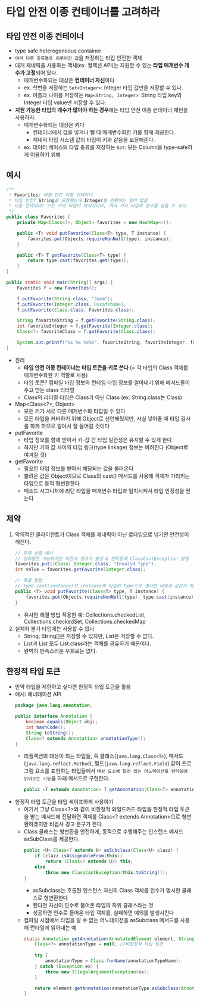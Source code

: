 # 타입 안전 이종 컨테이너를 고려하라

## 타입 안전 이종 컨테이너
- type safe heterogeneous container
- `여러 다른 종류들로 이루어진 값`을 저장하는 타입 안전한 객체
- 대개 제네릭을 사용하는 객체(ex. 컬렉션 API)는 지원할 수 있는 **타입 매개변수 개수가 고정**되어 있다.
    * 매개변수화되는 대상은 **컨테이너 자신**이다
    * ex. 학번을 저장하는 `Set<Integer>`: Integer 타입 값만을 저장할 수 있다.
    * ex. 이름과 나이를 저장하는 `Map<String, Integer>`: String 타입 key와 Integer 타입 value만 저장할 수 있다.
- **지원 가능한 타입의 개수가 많아야 하는 경우**에는 타입 안전 이종 컨테이너 패턴을 사용하자.
    * 매개변수화되는 대상은 **키**다
        + 컨테이너에서 값을 넣거나 뺄 때 매개변수화한 키를 함께 제공한다.
        + 제네릭 타입 시스템 값의 타입이 키와 같음을 보장해준다.
    * ex. 데이터 베이스의 타입 종류를 저장하는 `Set`: 모든 Column을 type-safe하게 이용하기 위해


## 예시
```java
/**
 * Favorites: 타입 안전 이종 컨테이너 
 * 타입 안전? String을 요청했는데 Integer를 반환하는 일이 없음
 * 이종 컨테이너? 모든 키의 타입이 제각각이라, 여러 가지 타입의 원소를 담을 수 있다
 */
public class Favorites {
    private Map<Class<?>, Object> favorites = new HashMap<>();

    public <T> void putFavorite(Class<T> type, T instance) {
        favorites.put(Objects.requireNonNull(type), instance);
    }

    public <T> T getFavorite(Class<T> type) {
        return type.cast(favorites.get(type));
    }
}

public static void main(String[] args) {
    Favorites f = new Favorites();

    f.putFavorite(String.class, "Java");
    f.putFavorite(Integer.class, 0xcafebabe);
    f.putFavorite(Class.class, Favorites.class);

    String favoriteString = f.getFavorite(String.class);
    int favoriteInteger = f.getFavorite(Integer.class);
    Class<?> favoriteClass = f.getFavorite(Class.class);

    System.out.printf("%s %x %s%n", favoriteString, favoriteInteger, favoriteClass.getName());
}
```
- 원리
    * **타입 안전 이종 컨테이너는 타입 토큰을 키로 쓴다** (= 각 타입의 Class 객체를 매개변수화한 키 역할로 사용)
    * 타입 토큰? 컴파일 타입 정보와 런타임 타입 정보를 알아내기 위해 메서드들이 주고 받는 class 리터럴
    * Class의 리터럴 타입은 Class가 아닌 Class<T> (ex. String.class는 Class<String>)
- Map<Class<?>, Object>
    * 모든 키가 서로 다른 매개변수화 타입일 수 있다
    * 모든 타입을 커버하기 위해 Object로 선언해뒀지만, 사실 넣어줄 때 타입 검사를 하게 하므로 알아서 잘 들어갈 것이다
- putFavorite
    * 타입 정보를 함께 받아서 키-값 간 타입 일관성은 유지할 수 있게 한다
    * 하지만 키와 값 사이의 타입 링크(type linkage) 정보는 버려진다 (Object로 여겨질 것)
- getFavorite
    * 필요한 타입 정보를 받아서 해당되는 값을 불러온다
    * 불려온 값은 Object이므로 Class의 cast() 메서드를 사용해 객체가 가리키는 타입으로 동적 형변환한다
    * 메소드 시그니처에 리턴 타입을 매개변수 타입과 일치시켜서 타입 안정성을 얻는다


## 제약
1. 악의적인 클라이언트가 Class 객체를 제네릭이 아닌 로타입으로 넘기면 안전성이 깨진다.
    ```java
    // 문제 상황 예시
    // 컴파일은 가능하지만 비검사 경고가 발생 & 런타임에 ClassCastException 발생
    favorites.put((Class) Integer.class, "Invalid Type");
    int value = favorites.getFavorite(Integer.class);

    // 해결 방법
    // type.cast(instance)로 instance의 타입이 type으로 명시한 타입과 같은지 확인
    public <T> void putFavorite(Class<T> type, T instance) {
        favorites.put(Objects.requireNonNull(type), type.cast(instance));
    }
    ```
    * 유사한 해결 방법 적용한 예: Collections.checkedList, Collections.checkedSet, Collections.checkedMap
2. 실체화 불가 타입에는 사용할 수 없다
    * String, String[]은 저장할 수 있지만, List<String>은 저장할 수 없다.
    * List<String>과 List<Integer> 모두 List.class라는 객체를 공유하기 때문이다.
    * 완벽히 만족스러운 우회로는 없다.


## 한정적 타입 토큰
- 만약 타입을 제한하고 싶다면 한정적 타입 토큰을 활용
- 예시: 애너테이션 API
    ```java
    package java.lang.annotation;

    public interface Annotation {
        boolean equals(Object obj);
        int hashCode();
        String toString();
        Class<? extends Annotation> annotationType();
    }
    ```
    * 리플렉션의 대상이 되는 타입들, 즉 클래스(`java.lang.Class<T>`), 메서드(`java.lang.reflect.Method`), 필드(`java.lang.reflect.Field`) 같이 프로그램 요소를 표현하는 타입들에서 `대상 요소에 달려 있는 어노테이션을 런타임에 읽어오는 기능`을 아래 메서드로 구현한다.
      ```java
      public <T extends Annotation> T getAnnotation(Class<T> annotationType);
      ``` 
- 한정적 타입 토큰을 타입 세이프하게 사용하기
    * 여기서 그냥 Class<?>와 같이 비한정적 와일드카드 타입을 한정적 타입 토큰을 받는 메서드에 전달하면 객체를 Class<? extends Annotation>으로 형변환하겠지만 비검사 경고 문구가 뜬다.
    * Class 클래스는 형변환을 안전하게, 동적으로 수행해주는 인스턴스 메서드 asSubClass를 제공한다.
      ```java
      public <U> Class<? extends U> asSubclass(Class<U> clazz) {
          if (clazz.isAssignableFrom(this))
              return (Class<? extends U>) this;
          else
              throw new ClassCastException(this.toString());
      }
      ```
      + asSubclass는 호출된 인스턴스 자신의 Class 객체를 인수가 명시한 클래스로 형변환한다
      + 된다면 자신이 인수로 들어온 타입의 하위 클래스라는 것
      + 성공하면 인수로 들어온 타입 객체를, 실패하면 예외를 발생시킨다
    * 컴파일 시점에서 타입을 알 수 없는 어노테이션을 asSubclass 메서드를 사용해 런타임에 읽어내는 예
      ```java
      static Annotation getAnnotation(AnnotatedElement element, String annotationTypeName) {
          Class<?> annotationType = null; //비한정적 타입 토큰
        
          try {
              annotationType = Class.forName(annotationTypeName);
          } catch (Exception ex) {
              throw new IllegalArgumentException(ex);
          }

          return element.getAnnotation(annotationType.asSubclass(Annotation.class));
      }
      ```